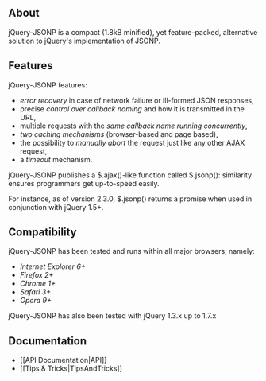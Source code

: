 ## About

jQuery-JSONP is a compact (1.8kB minified), yet feature-packed, alternative solution to jQuery's implementation of JSONP.

## Features

jQuery-JSONP features:
* *error recovery* in case of network failure or ill-formed JSON responses,
* precise *control over callback naming* and how it is transmitted in the URL,
* multiple requests with the *same callback name running concurrently*,
* *two caching mechanisms* (browser-based and page based),
* the possibility to *manually abort* the request just like any other AJAX request,
* a *timeout* mechanism.

jQuery-JSONP publishes a $.ajax()-like function called $.jsonp(): similarity ensures programmers get up-to-speed easily.

For instance, as of version 2.3.0, $.jsonp() returns a promise when used in conjunction with jQuery 1.5+.

## Compatibility

jQuery-JSONP has been tested and runs within all major browsers, namely:
* *Internet Explorer 6+*
* *Firefox 2+*
* *Chrome 1+*
* *Safari 3+*
* *Opera 9+*

jQuery-JSONP has also been tested with jQuery 1.3.x up to 1.7.x

## Documentation

* [[API Documentation|API]]
* [[Tips & Tricks|TipsAndTricks]]
